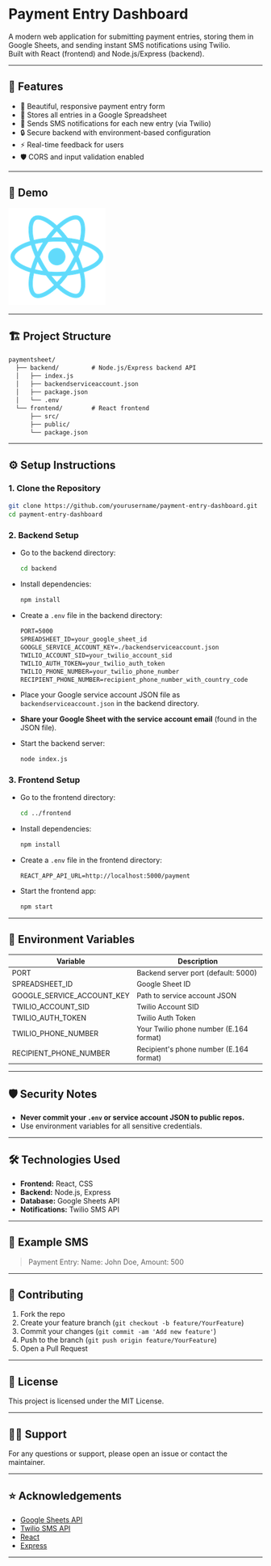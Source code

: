 # Payment Entry Dashboard

A modern web application for submitting payment entries, storing them in Google Sheets, and sending instant SMS notifications using Twilio.  
Built with React (frontend) and Node.js/Express (backend).

---

## 🚀 Features

- 🌟 Beautiful, responsive payment entry form
- 📝 Stores all entries in a Google Spreadsheet
- 📲 Sends SMS notifications for each new entry (via Twilio)
- 🔒 Secure backend with environment-based configuration
- ⚡ Real-time feedback for users
- 🛡️ CORS and input validation enabled

---

## 📸 Demo

![App Screenshot](./frontend/public/logo192.png) <!-- Replace with your own screenshot -->

---

## 🏗️ Project Structure

```
paymentsheet/
  ├── backend/         # Node.js/Express backend API
  │   ├── index.js
  │   ├── backendserviceaccount.json
  │   ├── package.json
  │   └── .env
  └── frontend/        # React frontend
      ├── src/
      ├── public/
      └── package.json
```

---

## ⚙️ Setup Instructions

### 1. **Clone the Repository**
```bash
git clone https://github.com/yourusername/payment-entry-dashboard.git
cd payment-entry-dashboard
```

### 2. **Backend Setup**

- Go to the backend directory:
  ```bash
  cd backend
  ```
- Install dependencies:
  ```bash
  npm install
  ```
- Create a `.env` file in the backend directory:
  ```env
  PORT=5000
  SPREADSHEET_ID=your_google_sheet_id
  GOOGLE_SERVICE_ACCOUNT_KEY=./backendserviceaccount.json
  TWILIO_ACCOUNT_SID=your_twilio_account_sid
  TWILIO_AUTH_TOKEN=your_twilio_auth_token
  TWILIO_PHONE_NUMBER=your_twilio_phone_number
  RECIPIENT_PHONE_NUMBER=recipient_phone_number_with_country_code
  ```
- Place your Google service account JSON file as `backendserviceaccount.json` in the backend directory.
- **Share your Google Sheet with the service account email** (found in the JSON file).

- Start the backend server:
  ```bash
  node index.js
  ```

### 3. **Frontend Setup**

- Go to the frontend directory:
  ```bash
  cd ../frontend
  ```
- Install dependencies:
  ```bash
  npm install
  ```
- Create a `.env` file in the frontend directory:
  ```env
  REACT_APP_API_URL=http://localhost:5000/payment
  ```
- Start the frontend app:
  ```bash
  npm start
  ```

---

## 📝 Environment Variables

| Variable                   | Description                                 |
|----------------------------|---------------------------------------------|
| PORT                       | Backend server port (default: 5000)         |
| SPREADSHEET_ID             | Google Sheet ID                             |
| GOOGLE_SERVICE_ACCOUNT_KEY | Path to service account JSON                |
| TWILIO_ACCOUNT_SID         | Twilio Account SID                          |
| TWILIO_AUTH_TOKEN          | Twilio Auth Token                           |
| TWILIO_PHONE_NUMBER        | Your Twilio phone number (E.164 format)     |
| RECIPIENT_PHONE_NUMBER     | Recipient's phone number (E.164 format)     |

---

## 🛡️ Security Notes

- **Never commit your `.env` or service account JSON to public repos.**
- Use environment variables for all sensitive credentials.

---

## 🛠️ Technologies Used

- **Frontend:** React, CSS
- **Backend:** Node.js, Express
- **Database:** Google Sheets API
- **Notifications:** Twilio SMS API

---

## 📱 Example SMS

> Payment Entry: Name: John Doe, Amount: 500

---

## 🤝 Contributing

1. Fork the repo
2. Create your feature branch (`git checkout -b feature/YourFeature`)
3. Commit your changes (`git commit -am 'Add new feature'`)
4. Push to the branch (`git push origin feature/YourFeature`)
5. Open a Pull Request

---

## 📄 License

This project is licensed under the MIT License.

---

## 🙋‍♂️ Support

For any questions or support, please open an issue or contact the maintainer.

---

## ⭐ Acknowledgements

- [Google Sheets API](https://developers.google.com/sheets/api)
- [Twilio SMS API](https://www.twilio.com/docs/sms)
- [React](https://react.dev/)
- [Express](https://expressjs.com/)

--- 